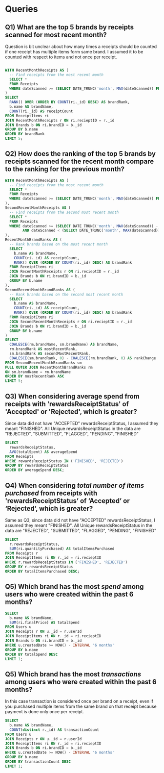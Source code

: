 # Queries


## Q1) What are the top 5 brands by receipts scanned for most recent month?
Question is bit unclear about how many times a receipts should be counted if one receipt has multiple items form same brand. I assumed it to be counted with respect to items and not once per receipt.

```sql

WITH RecentMonthReceipts AS (
  -- Find receipts from the most recent month
  SELECT *
  FROM Receipts
  WHERE dateScanned >= (SELECT DATE_TRUNC('month', MAX(dateScanned)) FROM Receipts)
)
SELECT
  RANK() OVER (ORDER BY COUNT(ri._id) DESC) AS brandRank,
  b.name AS brandName,
  COUNT(ri._id) AS receiptCount
FROM ReceiptItems ri
JOIN RecentMonthReceipts r ON ri.recieptID = r._id
JOIN Brands b ON ri.brandID = b._id
GROUP BY b.name
ORDER BY brandRank
LIMIT 5;

```

  ##  Q2) How does the ranking of the top 5 brands by receipts scanned for the recent month compare to the ranking for the previous month?
```sql
WITH RecentMonthReceipts AS (
  -- Find receipts from the most recent month
  SELECT *
  FROM Receipts
  WHERE dateScanned >= (SELECT DATE_TRUNC('month', MAX(dateScanned)) FROM Receipts)
),
SecondRecentMonthReceipts AS (
  -- Find receipts from the second most recent month
  SELECT *
  FROM Receipts
  WHERE dateScanned >= (SELECT DATE_TRUNC('month', MAX(dateScanned)) - INTERVAL '1 month'FROM Receipts)
 		AND dateScanned < (SELECT DATE_TRUNC('month', MAX(dateScanned)) FROM Receipts)
),
RecentMonthBrandRanks AS (
  -- Rank brands based on the most recent month
  SELECT
    b.name AS brandName,
    COUNT(ri._id) AS receiptCount,
    RANK() OVER (ORDER BY COUNT(ri._id) DESC) AS brandRank
  FROM ReceiptItems ri
  JOIN RecentMonthReceipts r ON ri.recieptID = r._id
  JOIN Brands b ON ri.brandID = b._id
  GROUP BY b.name
),
SecondRecentMonthBrandRanks AS (
  -- Rank brands based on the second most recent month
  SELECT
    b.name AS brandName,
    COUNT(ri._id) AS receiptCount,
    RANK() OVER (ORDER BY COUNT(ri._id) DESC) AS brandRank
  FROM ReceiptItems ri
  JOIN SecondRecentMonthReceipts r ON ri.recieptID = r._id
  JOIN Brands b ON ri.brandID = b._id
  GROUP BY b.name
)
SELECT
  COALESCE(rm.brandName, sm.brandName) AS brandName,
  rm.brandRank AS mostRecentRank,
  sm.brandRank AS secondMostRecentRank,
  COALESCE(sm.brandRank, 0) - COALESCE(rm.brandRank, 0) AS rankChange
FROM SecondRecentMonthBrandRanks sm
FULL OUTER JOIN RecentMonthBrandRanks rm
ON sm.brandName = rm.brandName
ORDER BY mostRecentRank ASC
LIMIT 5;

```

## Q3) When considering average spend from receipts with 'rewardsReceiptStatus' of 'Accepted' or 'Rejected', which is greater?

 Since data did not have "ACCEPTED" rewardsReceiptStatus, I assumed they meant "FINISHED".
All Unique  rewardsReceiptStatus in the data are "REJECTED", "SUBMITTED", "FLAGGED", "PENDING", "FINISHED"

```sql
SELECT
  rewardsReceiptStatus,
  AVG(totalSpent) AS averageSpend
FROM Receipts
WHERE rewardsReceiptStatus IN ('FINISHED', 'REJECTED')
GROUP BY rewardsReceiptStatus
ORDER BY averageSpend DESC;
```


## Q4) When considering  _total number of items purchased_  from receipts with 'rewardsReceiptStatus’ of ‘Accepted’ or ‘Rejected’, which is greater?

 Same as Q3, since data did not have "ACCEPTED" rewardsReceiptStatus, I assumed they meant "FINISHED".
All Unique  rewardsReceiptStatus in the data are "REJECTED", "SUBMITTED", "FLAGGED", "PENDING", "FINISHED"

```sql
SELECT
  r.rewardsReceiptStatus,
  SUM(ri.quantityPurchased) AS totalItemsPurchased
FROM Receipts r
JOIN ReceiptItems ri ON r._id = ri.recieptID
WHERE r.rewardsReceiptStatus IN ('FINISHED', 'REJECTED')
GROUP BY r.rewardsReceiptStatus
ORDER BY totalItemsPurchased DESC;
```


## Q5) Which brand has the most  _spend_  among users who were created within the past 6 months?


```sql
SELECT
  b.name AS brandName,
  SUM(ri.finalPrice) AS totalSpend
FROM Users u
JOIN Receipts r ON u._id = r.userId
JOIN ReceiptItems ri ON r._id = ri.recieptID
JOIN Brands b ON ri.brandID = b._id
WHERE u.createdDate >= NOW() - INTERVAL '6 months'
GROUP BY b.name
ORDER BY totalSpend DESC
LIMIT 1;
```

## Q5) Which brand has the most  _transactions_  among users who were created within the past 6 months?
In this case transaction is considered once per brand on a receipt, even if you purchased multiple items from the same brand on that receipt because payment is done only once per receipt.

```sql
SELECT
  b.name AS brandName,
  COUNT(distinct r._id) AS transactionCount
FROM Users u
JOIN Receipts r ON u._id = r.userId
JOIN ReceiptItems ri ON r._id = ri.recieptID
JOIN Brands b ON ri.brandID = b._id
WHERE u.createdDate >= NOW() - INTERVAL '6 months'
GROUP BY b.name
ORDER BY transactionCount DESC
LIMIT 1;
```
